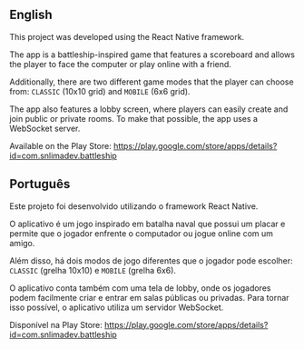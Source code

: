 <h2>English</h2>

This project was developed using the React Native framework.

The app is a battleship-inspired game that features a scoreboard and allows the player to face the computer or play online with a friend.

Additionally, there are two different game modes that the player can choose from: `CLASSIC` (10x10 grid) and `MOBILE` (6x6 grid).

The app also features a lobby screen, where players can easily create and join public or private rooms. To make that possible, the app uses a WebSocket server.

Available on the Play Store: https://play.google.com/store/apps/details?id=com.snlimadev.battleship

<h2>Português</h2>

Este projeto foi desenvolvido utilizando o framework React Native.

O aplicativo é um jogo inspirado em batalha naval que possui um placar e permite que o jogador enfrente o computador ou jogue online com um amigo.

Além disso, há dois modos de jogo diferentes que o jogador pode escolher: `CLASSIC` (grelha 10x10) e `MOBILE` (grelha 6x6).

O aplicativo conta também com uma tela de lobby, onde os jogadores podem facilmente criar e entrar em salas públicas ou privadas. Para tornar isso possível, o aplicativo utiliza um servidor WebSocket.

Disponível na Play Store: https://play.google.com/store/apps/details?id=com.snlimadev.battleship